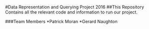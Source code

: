 #Data Representation and Querying Project 2016
##This Repository Contains all the relevant code and information to run our project.

###Team Members
*Patrick Moran
*Gerard Naughton
